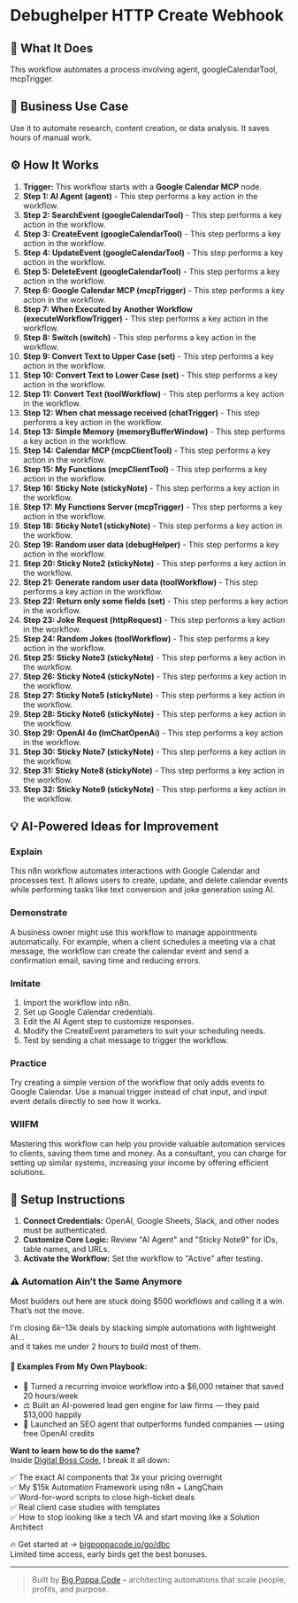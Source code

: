 # Debughelper HTTP Create Webhook

## 🚀 What It Does
This workflow automates a process involving agent, googleCalendarTool, mcpTrigger.

## 💼 Business Use Case
Use it to automate research, content creation, or data analysis. It saves hours of manual work.

## ⚙️ How It Works
1.  **Trigger:** This workflow starts with a **Google Calendar MCP** node.
2. **Step 1: AI Agent (agent)** - This step performs a key action in the workflow.
3. **Step 2: SearchEvent (googleCalendarTool)** - This step performs a key action in the workflow.
4. **Step 3: CreateEvent (googleCalendarTool)** - This step performs a key action in the workflow.
5. **Step 4: UpdateEvent (googleCalendarTool)** - This step performs a key action in the workflow.
6. **Step 5: DeleteEvent (googleCalendarTool)** - This step performs a key action in the workflow.
7. **Step 6: Google Calendar MCP (mcpTrigger)** - This step performs a key action in the workflow.
8. **Step 7: When Executed by Another Workflow (executeWorkflowTrigger)** - This step performs a key action in the workflow.
9. **Step 8: Switch (switch)** - This step performs a key action in the workflow.
10. **Step 9: Convert Text to Upper Case (set)** - This step performs a key action in the workflow.
11. **Step 10: Convert Text to Lower Case (set)** - This step performs a key action in the workflow.
12. **Step 11: Convert Text (toolWorkflow)** - This step performs a key action in the workflow.
13. **Step 12: When chat message received (chatTrigger)** - This step performs a key action in the workflow.
14. **Step 13: Simple Memory (memoryBufferWindow)** - This step performs a key action in the workflow.
15. **Step 14: Calendar MCP (mcpClientTool)** - This step performs a key action in the workflow.
16. **Step 15: My Functions (mcpClientTool)** - This step performs a key action in the workflow.
17. **Step 16: Sticky Note (stickyNote)** - This step performs a key action in the workflow.
18. **Step 17: My Functions Server (mcpTrigger)** - This step performs a key action in the workflow.
19. **Step 18: Sticky Note1 (stickyNote)** - This step performs a key action in the workflow.
20. **Step 19: Random user data (debugHelper)** - This step performs a key action in the workflow.
21. **Step 20: Sticky Note2 (stickyNote)** - This step performs a key action in the workflow.
22. **Step 21: Generate random user data (toolWorkflow)** - This step performs a key action in the workflow.
23. **Step 22: Return only some fields (set)** - This step performs a key action in the workflow.
24. **Step 23: Joke Request (httpRequest)** - This step performs a key action in the workflow.
25. **Step 24: Random Jokes (toolWorkflow)** - This step performs a key action in the workflow.
26. **Step 25: Sticky Note3 (stickyNote)** - This step performs a key action in the workflow.
27. **Step 26: Sticky Note4 (stickyNote)** - This step performs a key action in the workflow.
28. **Step 27: Sticky Note5 (stickyNote)** - This step performs a key action in the workflow.
29. **Step 28: Sticky Note6 (stickyNote)** - This step performs a key action in the workflow.
30. **Step 29: OpenAI 4o (lmChatOpenAi)** - This step performs a key action in the workflow.
31. **Step 30: Sticky Note7 (stickyNote)** - This step performs a key action in the workflow.
32. **Step 31: Sticky Note8 (stickyNote)** - This step performs a key action in the workflow.
33. **Step 32: Sticky Note9 (stickyNote)** - This step performs a key action in the workflow.

## 💡 AI-Powered Ideas for Improvement
### Explain
This n8n workflow automates interactions with Google Calendar and processes text. It allows users to create, update, and delete calendar events while performing tasks like text conversion and joke generation using AI.

### Demonstrate
A business owner might use this workflow to manage appointments automatically. For example, when a client schedules a meeting via a chat message, the workflow can create the calendar event and send a confirmation email, saving time and reducing errors.

### Imitate
1. Import the workflow into n8n.
2. Set up Google Calendar credentials.
3. Edit the AI Agent step to customize responses.
4. Modify the CreateEvent parameters to suit your scheduling needs.
5. Test by sending a chat message to trigger the workflow.

### Practice
Try creating a simple version of the workflow that only adds events to Google Calendar. Use a manual trigger instead of chat input, and input event details directly to see how it works.

### WIIFM
Mastering this workflow can help you provide valuable automation services to clients, saving them time and money. As a consultant, you can charge for setting up similar systems, increasing your income by offering efficient solutions.

## 🔧 Setup Instructions
1. **Connect Credentials:** OpenAI, Google Sheets, Slack, and other nodes must be authenticated.
2. **Customize Core Logic:** Review "AI Agent" and "Sticky Note9" for IDs, table names, and URLs.
3. **Activate the Workflow:** Set the workflow to "Active" after testing.

### ⚠️ Automation Ain’t the Same Anymore

Most builders out here are stuck doing $500 workflows and calling it a win.  
That’s not the move.  

I'm closing $6k–$13k deals by stacking simple automations with lightweight AI...  
and it takes me under 2 hours to build most of them.

#### 🧠 Examples From My Own Playbook:
- 🔁 Turned a recurring invoice workflow into a $6,000 retainer that saved 20 hours/week  
- ⚖️ Built an AI-powered lead gen engine for law firms — they paid $13,000 happily  
- 🚀 Launched an SEO agent that outperforms funded companies — using free OpenAI credits  

**Want to learn how to do the same?**  
Inside [Digital Boss Code](https://bigpoppacode.io/go/dbc), I break it all down:

✅ The exact AI components that 3x your pricing overnight  
✅ My $15k Automation Framework using n8n + LangChain  
✅ Word-for-word scripts to close high-ticket deals  
✅ Real client case studies with templates  
✅ How to stop looking like a tech VA and start moving like a Solution Architect  

🔥 Get started at → [bigpoppacode.io/go/dbc](https://bigpoppacode.io/go/dbc)  
Limited time access, early birds get the best bonuses.

---
> Built by [Big Poppa Code](https://bigpoppacode.io) – architecting automations that scale people, profits, and purpose.
